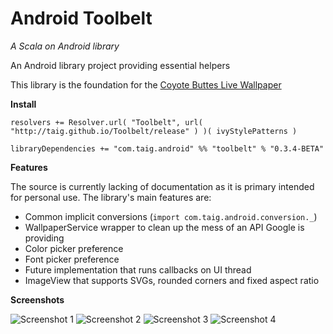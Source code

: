 # Android Toolbelt
*A Scala on Android library*

An Android library project providing essential helpers

This library is the foundation for the [Coyote Buttes Live Wallpaper](https://play.google.com/store/apps/details?id=com.taig.wallpaper.coyote_buttes)

**Install**

````
resolvers += Resolver.url( "Toolbelt", url( "http://taig.github.io/Toolbelt/release" ) )( ivyStylePatterns )

libraryDependencies += "com.taig.android" %% "toolbelt" % "0.3.4-BETA"
````

**Features**

The source is currently lacking of documentation as it is primary intended for personal use. The library's main features are:

- Common implicit conversions (`import com.taig.android.conversion._`)
- WallpaperService wrapper to clean up the mess of an API Google is providing
- Color picker preference
- Font picker preference
- Future implementation that runs callbacks on UI thread
- ImageView that supports SVGs, rounded corners and fixed aspect ratio

**Screenshots**

![Screenshot 1](http://taig.github.io/Toolbelt/asset/1.png)
![Screenshot 2](http://taig.github.io/Toolbelt/asset/2.png)
![Screenshot 3](http://taig.github.io/Toolbelt/asset/3.png)
![Screenshot 4](http://taig.github.io/Toolbelt/asset/4.png)
